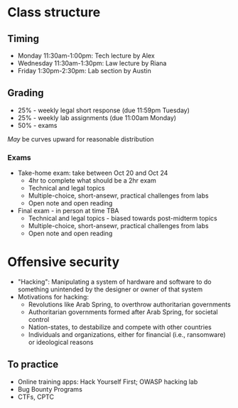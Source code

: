 # Class structure

## Timing
* Monday 11:30am-1:00pm: Tech lecture by Alex
* Wednesday 11:30am-1:30pm: Law lecture by Riana
* Friday 1:30pm-2:30pm: Lab section by Austin

## Grading
* 25% - weekly legal short response (due 11:59pm Tuesday)
* 25% - weekly lab assignments (due 11:00am Monday)
* 50% - exams

*May* be curves upward for reasonable distribution

### Exams
* Take-home exam: take between Oct 20 and Oct 24
    - 4hr to complete what should be a 2hr exam
    - Technical and legal topics
    - Multiple-choice, short-ansewr, practical challenges from labs
    - Open note and open reading
* Final exam - in person at time TBA
    - Technical and legal topics - biased towards post-midterm topics
    - Multiple-choice, short-ansewr, practical challenges from labs
    - Open note and open reading

# Offensive security
* "Hacking": Manipulating a system of hardware and software to do something unintended by the designer or owner of that system
* Motivations for hacking:
    - Revolutions like Arab Spring, to overthrow authoritarian governments
    - Authoritarian governments formed after Arab Spring, for societal control
    - Nation-states, to destabilize and compete with other countries
    - Individuals and organizations, either for financial (i.e., ransomware) or ideological reasons

## To practice
* Online training apps: Hack Yourself First; OWASP hacking lab
* Bug Bounty Programs
* CTFs, CPTC